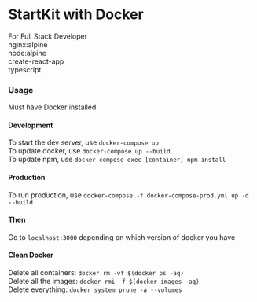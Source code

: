 # StartKit with Docker

For Full Stack Developer  
nginx:alpine  
node:alpine  
create-react-app  
typescript

### Usage

Must have Docker installed

#### Development

To start the dev server, use `docker-compose up`  
To update docker, use `docker-compose up --build`  
To update npm, use `docker-compose exec [container] npm install`

#### Production

To run production, use `docker-compose -f docker-compose-prod.yml up -d --build`

#### Then

Go to `localhost:3000` depending on which version of docker you have

#### Clean Docker

Delete all containers: `docker rm -vf $(docker ps -aq)`  
Delete all the images: `docker rmi -f $(docker images -aq)`  
Delete everything: `docker system prune -a --volumes`
